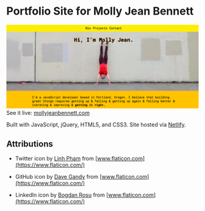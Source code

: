 # Portfolio Site for Molly Jean Bennett

![Screenshot of webpage featuring woman doing a handstand against a wall](/images/fullsite.png)
See it live: [mollyjeanbennett.com](https://www.mollyjeanbennett.com/)

Built with JavaScript, jQuery, HTML5, and CSS3. Site hosted via [Netlify](https://www.netlify.com/).

## Attributions

* Twitter icon by [Linh Pham](https://www.flaticon.com/authors/linh-pham) from [www.flaticon.com](https://www.flaticon.com/)

* GitHub icon by [Dave Gandy](https://www.flaticon.com/authors/dave-gandy) from [www.flaticon.com](https://www.flaticon.com/)

* LinkedIn icon by [Bogdan Rosu](https://www.flaticon.com/authors/bogdan-rosu) from [www.flaticon.com](https://www.flaticon.com/)
